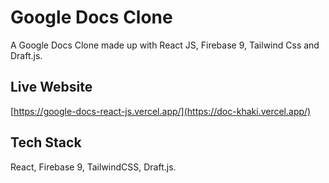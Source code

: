 # Google Docs Clone

A Google Docs Clone made up with React JS, Firebase 9, Tailwind Css and Draft.js.

## Live Website

[https://google-docs-react-js.vercel.app/](https://doc-khaki.vercel.app/)


## Tech Stack

React, Firebase 9, TailwindCSS, Draft.js.

